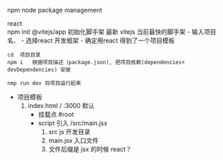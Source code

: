 npm  node package management

react  
    npm init @vitejs/app    初始化脚手架    最新
    vitejs  当前最快的脚手架
    - 输入项目名、
    - 选择react 开发框架
    - 确定用react
    得到了一个项目模板

    cd  项目目录
    npm i   根据项目描述（package.json), 把项目依赖(dependencies+ devDependencies) 安装 

    nmp run dev 将项目运行起来

- 项目模板
    1. index.html   /   :3000 默认
        - 挂载点 #root
        - script 引入   /src/main.jsx
            1. src  js  开发目录
            2. main.jsx 入口文件
            3. 文件后缀是 jsx 的时候    react？
